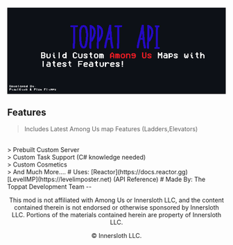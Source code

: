 <p align="center">
  <img align="center" src="./Images/lol.png">
</p>

## Features
> Includes Latest Among Us map Features (Ladders,Elevators)
<br>
> Prebuilt Custom Server
<br>
> Custom Task Support (C# knowledge needed)
<br>
> Custom Cosmetics
<br>
> And Much More....
# Uses:
[Reactor](https://docs.reactor.gg)
<br>
[LevelIMP](https://levelimposter.net) (API Reference)
# Made By:
The Toppat Development Team 
--
<br>
<p align="center">This mod is not affiliated with Among Us or Innersloth LLC, and the content contained therein is not endorsed or otherwise sponsored by Innersloth LLC. Portions of the materials contained herein are property of Innersloth LLC.</p>
<p align="center">© Innersloth LLC.</p>
